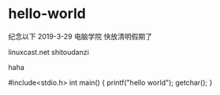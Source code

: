 # hello-world
纪念以下 2019-3-29  电脑学院 快放清明假期了

linuxcast.net  shitoudanzi

haha


#include<stdio.h>
int main() {
    printf("hello world");
    getchar();
}
